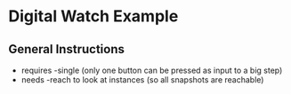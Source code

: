 # Digital Watch Example

## General Instructions
- requires -single (only one button can be pressed as input to a big step)
- needs -reach to look at instances (so all snapshots are reachable)

